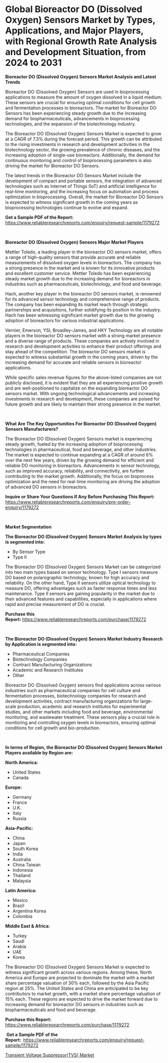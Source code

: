 <p><h1>Global Bioreactor DO (Dissolved Oxygen) Sensors Market by Types, Applications, and Major Players, with Regional Growth Rate Analysis and Development Situation, from 2024 to 2031</h1></p><p><strong>Bioreactor DO (Dissolved Oxygen) Sensors Market Analysis and Latest Trends</strong></p>
<p><p>Bioreactor DO (Dissolved Oxygen) Sensors are used in bioprocessing applications to measure the amount of oxygen dissolved in a liquid medium. These sensors are crucial for ensuring optimal conditions for cell growth and fermentation processes in bioreactors. The market for Bioreactor DO Sensors has been experiencing steady growth due to the increasing demand for biopharmaceuticals, advancements in bioprocessing technologies, and the expansion of the biotechnology industry.</p><p>The Bioreactor DO (Dissolved Oxygen) Sensors Market is expected to grow at a CAGR of 7.3% during the forecast period. This growth can be attributed to the rising investments in research and development activities in the biotechnology sector, the growing prevalence of chronic diseases, and the increasing adoption of single-use bioreactors. Additionally, the demand for continuous monitoring and control of bioprocessing parameters is also driving the market for Bioreactor DO Sensors.</p><p>The latest trends in the Bioreactor DO Sensors Market include the development of compact and portable sensors, the integration of advanced technologies such as Internet of Things (IoT) and artificial intelligence for real-time monitoring, and the increasing focus on automation and process optimization in bioprocessing. Overall, the market for Bioreactor DO Sensors is expected to witness significant growth in the coming years as bioprocessing technologies continue to evolve and expand.</p></p>
<p><strong>Get a Sample PDF of the Report:&nbsp;</strong> <a href="https://www.reliableresearchreports.com/enquiry/request-sample/1179272">https://www.reliableresearchreports.com/enquiry/request-sample/1179272</a></p>
<p>&nbsp;</p>
<p><strong>Bioreactor DO (Dissolved Oxygen) Sensors Major Market Players</strong></p>
<p><p>Mettler Toledo, a leading player in the bioreactor DO sensors market, offers a range of high-quality sensors that provide accurate and reliable measurements of dissolved oxygen levels in bioreactors. The company has a strong presence in the market and is known for its innovative products and excellent customer service. Mettler Toledo has been experiencing steady market growth due to the increasing demand for bioreactors in industries such as pharmaceuticals, biotechnology, and food and beverage.</p><p>Hach, another key player in the bioreactor DO sensors market, is renowned for its advanced sensor technology and comprehensive range of products. The company has been expanding its market reach through strategic partnerships and acquisitions, further solidifying its position in the industry. Hach has been witnessing significant market growth due to the growing adoption of bioreactors for various industrial applications.</p><p>Vernier, Emerson, YSI, Broadley-James, and HKY Technology are all notable players in the bioreactor DO sensors market with a strong market presence and a diverse range of products. These companies are actively involved in research and development activities to enhance their product offerings and stay ahead of the competition. The bioreactor DO sensors market is expected to witness substantial growth in the coming years, driven by the increasing demand for accurate and reliable sensors in bioreactor applications.</p><p>While specific sales revenue figures for the above-listed companies are not publicly disclosed, it is evident that they are all experiencing positive growth and are well-positioned to capitalize on the expanding bioreactor DO sensors market. With ongoing technological advancements and increasing investments in research and development, these companies are poised for future growth and are likely to maintain their strong presence in the market.</p></p>
<p>&nbsp;</p>
<p><strong>What Are The Key Opportunities For Bioreactor DO (Dissolved Oxygen) Sensors Manufacturers?</strong></p>
<p><p>The Bioreactor DO (Dissolved Oxygen) Sensors market is experiencing steady growth, fueled by the increasing adoption of bioprocessing technologies in pharmaceutical, food and beverage, and other industries. The market is expected to continue expanding at a CAGR of around 6% over the next few years, driven by the growing demand for efficient and reliable DO monitoring in bioreactors. Advancements in sensor technology, such as improved accuracy, reliability, and connectivity, are further contributing to the market growth. Additionally, the focus on bioprocess optimization and the need for real-time monitoring are driving the adoption of advanced DO sensors in bioreactors.</p></p>
<p><strong>Inquire or Share Your Questions If Any Before Purchasing This Report:</strong> <a href="https://www.reliableresearchreports.com/enquiry/pre-order-enquiry/1179272">https://www.reliableresearchreports.com/enquiry/pre-order-enquiry/1179272</a></p>
<p>&nbsp;</p>
<p><strong>Market Segmentation</strong></p>
<p><strong>The Bioreactor DO (Dissolved Oxygen) Sensors Market Analysis by types is segmented into:</strong></p>
<p><ul><li>By Sensor Type</li><li>Type II</li></ul></p>
<p><p>The Bioreactor DO (Dissolved Oxygen) Sensors Market can be categorized into two main types based on sensor technology. Type I sensors measure DO based on polarographic technology, known for high accuracy and reliability. On the other hand, Type II sensors utilize optical technology to measure DO, offering advantages such as faster response times and less maintenance. Type II sensors are gaining popularity in the market due to their advanced features and capabilities, especially in applications where rapid and precise measurement of DO is crucial.</p></p>
<p><strong>Purchase this Report:&nbsp;</strong><a href="https://www.reliableresearchreports.com/purchase/1179272">https://www.reliableresearchreports.com/purchase/1179272</a></p>
<p>&nbsp;</p>
<p><strong>The Bioreactor DO (Dissolved Oxygen) Sensors Market Industry Research by Application is segmented into:</strong></p>
<p><ul><li>Pharmaceutical Companies</li><li>Biotechnology Companies</li><li>Contract Manufacturing Organizations</li><li>Academic and Research Institutes</li><li>Other</li></ul></p>
<p><p>Bioreactor DO (Dissolved Oxygen) sensors find applications across various industries such as pharmaceutical companies for cell culture and fermentation processes, biotechnology companies for research and development activities, contract manufacturing organizations for large-scale production, academic and research institutes for experimental studies, and other markets including food and beverage, environmental monitoring, and wastewater treatment. These sensors play a crucial role in monitoring and controlling oxygen levels in bioreactors, ensuring optimal conditions for cell growth and bio-production.</p></p>
<p>&nbsp;</p>
<p><strong>In terms of Region, the Bioreactor DO (Dissolved Oxygen) Sensors Market Players available by Region are:</strong></p>
<p>
    <p> <strong> North America: </strong>
        <ul>
            <li>United States</li>
            <li>Canada</li>
        </ul>
        </p> 
    <p> <strong> Europe: </strong>
        <ul>
            <li>Germany</li>
            <li>France</li>
            <li>U.K.</li>
            <li>Italy</li>
            <li>Russia</li>
        </ul>
        </p> 
    <p> <strong> Asia-Pacific: </strong>
        <ul>
            <li>China</li>
            <li>Japan</li>
            <li>South Korea</li>
            <li>India</li>
            <li>Australia</li>
            <li>China Taiwan</li>
            <li>Indonesia</li>
            <li>Thailand</li>
            <li>Malaysia</li>
        </ul>
        </p> 
    <p> <strong> Latin America: </strong>
        <ul>
            <li>Mexico</li>
            <li>Brazil</li>
            <li>Argentina Korea</li>
            <li>Colombia</li>
        </ul>
        </p> 
    <p> <strong> Middle East & Africa: </strong>
        <ul>
            <li>Turkey</li>
            <li>Saudi</li>
            <li>Arabia</li>
            <li>UAE</li>
            <li>Korea</li>
        </ul>
    </p>
    </p>
<p><p>The Bioreactor DO (Dissolved Oxygen) Sensors Market is expected to witness significant growth across various regions. Among these, North America and Europe are projected to dominate the market with a market share percentage valuation of 30% each, followed by the Asia Pacific region at 25%. The United States and China are anticipated to be key contributors to market growth, with a market share percentage valuation of 15% each. These regions are expected to drive the market forward due to increasing demand for bioreactor DO sensors in industries such as biopharmaceuticals and food and beverage.</p></p>
<p><strong>Purchase this Report: </strong><a href="https://www.reliableresearchreports.com/purchase/1179272">https://www.reliableresearchreports.com/purchase/1179272</a></p>
<p>&nbsp;<strong>Get a Sample PDF of the Report:&nbsp;&nbsp;</strong><a href="https://www.reliableresearchreports.com/enquiry/request-sample/1179272">https://www.reliableresearchreports.com/enquiry/request-sample/1179272</a></p>
<p><strong></strong></p>
<p><p><a href="https://github.com/lbird53714/Market-Research-Report-List-3/blob/main/transient-voltage-suppressortvs-market.md">Transient Voltage Suppressor(TVS) Market</a></p></p>